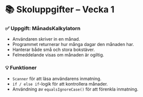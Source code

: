 # 📚 Skoluppgifter – Vecka 1

### ✅ Uppgift: MånadsKalkylatorn
- Användaren skriver in en månad.
- Programmet returnerar hur många dagar den månaden har.
- Hanterar både små och stora bokstäver.
- Felmeddelande visas om månaden är ogiltig.

### 💡 Funktioner
- `Scanner` för att läsa användarens inmatning.
- `if / else if`-logik för att kontrollera månader.
- Användning av `equalsIgnoreCase()` för att förenkla inmatning.


